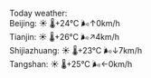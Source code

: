 Today weather:  
Beijing: ☀️ 🌡️+24°C 🌬️↑0km/h  
Tianjin: ☀️ 🌡️+26°C 🌬️↗4km/h  
Shijiazhuang: ☀️ 🌡️+23°C 🌬️↓7km/h  
Tangshan: ☀️ 🌡️+25°C 🌬️←0km/h  

